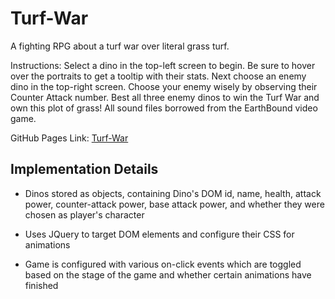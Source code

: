 # Turf-War

A fighting RPG about a turf war over literal grass turf.

Instructions: Select a dino in the top-left screen to begin. Be sure to hover over the portraits to get a tooltip with their stats. Next choose an enemy dino in the top-right screen. Choose your enemy wisely by observing their Counter Attack number. Best all three enemy dinos to win the Turf War and own this plot of grass! All sound files borrowed from the EarthBound video game.

GitHub Pages Link: [Turf-War](https://skmanik.github.io/Turf-War/)

## Implementation Details

- Dinos stored as objects, containing Dino's DOM id, name, health, attack power, counter-attack power, base attack power, and whether they were chosen as player's character

- Uses JQuery to target DOM elements and configure their CSS for animations

- Game is configured with various on-click events which are toggled based on the stage of the game and whether certain animations have finished
